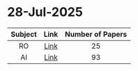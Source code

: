 # 28-Jul-2025

| Subject | Link | Number of Papers |
|:-----:|:----:|:----------------:|
| RO | [Link](https://github.com/KJaebye/EmbodiedAI-Robotics-arXiv-Daily-Reporter/tree/main/28-Jul-2025/RO) | 25 |
| AI | [Link](https://github.com/KJaebye/EmbodiedAI-Robotics-arXiv-Daily-Reporter/tree/main/28-Jul-2025/AI) | 93 |
